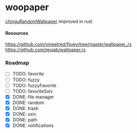 # woopaper
[chinguRandomWallpaper](https://github.com/Rdkang/chinguRandomWallpaper) improved in rust

#### Resources
https://github.com/vineetred/flowy/tree/master/wallpaper_rs
https://github.com/reujab/wallpaper.rs


### Roadmap
- [ ] TODO: favorite
- [ ] TODO: fuzzy
- [ ] TODO: fuzzyFavorite
- [ ] TODO: favoriteSxiv
- [x] DONE: file manager
- [x] DONE: random
- [x] DONE: trash
- [x] DONE: sxiv
- [x] DONE: path
- [x] DONE: notifications
